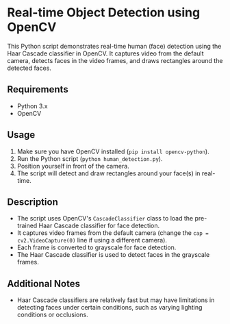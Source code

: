 # Real-time Object Detection using OpenCV

This Python script demonstrates real-time human (face) detection using the Haar Cascade classifier in OpenCV. It captures video from the default camera, detects faces in the video frames, and draws rectangles around the detected faces.

## Requirements

- Python 3.x
- OpenCV

## Usage

1. Make sure you have OpenCV installed (`pip install opencv-python`).
2. Run the Python script (`python human_detection.py`).
3. Position yourself in front of the camera.
4. The script will detect and draw rectangles around your face(s) in real-time.

## Description

- The script uses OpenCV's `CascadeClassifier` class to load the pre-trained Haar Cascade classifier for face detection.
- It captures video frames from the default camera (change the `cap = cv2.VideoCapture(0)` line if using a different camera).
- Each frame is converted to grayscale for face detection.
- The Haar Cascade classifier is used to detect faces in the grayscale frames.


## Additional Notes

- Haar Cascade classifiers are relatively fast but may have limitations in detecting faces under certain conditions, such as varying lighting conditions or occlusions.


